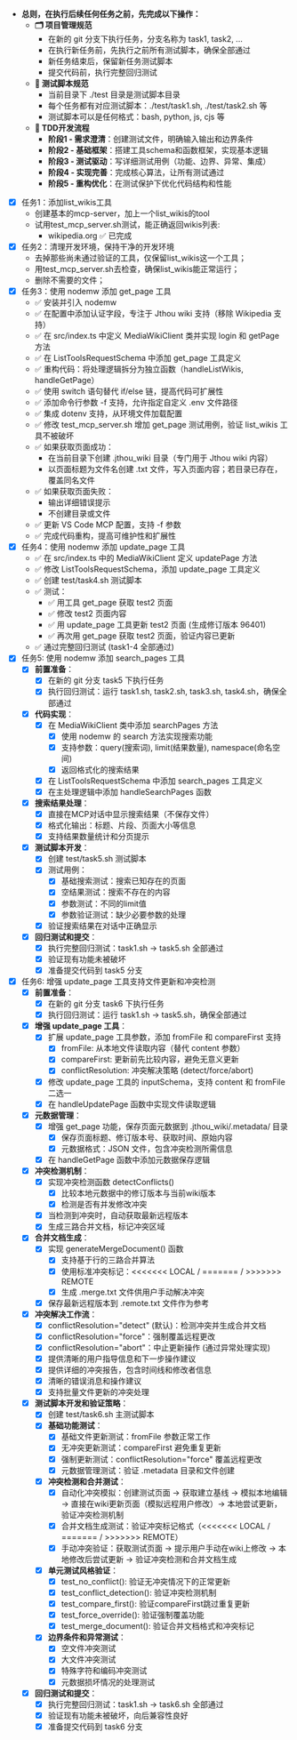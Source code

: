 - **总则，在执行后续任何任务之前，先完成以下操作：**
   - **🗂️ 项目管理规范**
     - 在新的 git 分支下执行任务，分支名称为 task1, task2, ...
     - 在执行新任务前，先执行之前所有测试脚本，确保全部通过
     - 新任务结束后，保留新任务测试脚本
     - 提交代码前，执行完整回归测试
   - **🧪 测试脚本规范**
     - 当前目录下 ./test 目录是测试脚本目录
     - 每个任务都有对应测试脚本：./test/task1.sh, ./test/task2.sh 等
     - 测试脚本可以是任何格式：bash, python, js, cjs 等
   - **🔄 TDD开发流程**
     - **阶段1 - 需求澄清**：创建测试文件，明确输入输出和边界条件
     - **阶段2 - 基础框架**：搭建工具schema和函数框架，实现基本逻辑
     - **阶段3 - 测试驱动**：写详细测试用例（功能、边界、异常、集成）
     - **阶段4 - 实现完善**：完成核心算法，让所有测试通过
     - **阶段5 - 重构优化**：在测试保护下优化代码结构和性能
- [x] 任务1：添加list_wikis工具
  -  创建基本的mcp-server，加上一个list_wikis的tool
  - 试用test_mcp_server.sh测试，能正确返回wikis列表:
     - wikipedia.org ✅ 已完成
- [x] 任务2：清理开发环境，保持干净的开发环境
   - 去掉那些尚未通过验证的工具，仅保留list_wikis这一个工具；
   - 用test_mcp_server.sh去检查，确保list_wikis能正常运行；
   - 删除不需要的文件；
- [x] 任务3：使用 nodemw 添加 get_page 工具
   - ✅ 安装并引入 nodemw
   - ✅ 在配置中添加认证字段，专注于 Jthou wiki 支持（移除 Wikipedia 支持）
   - ✅ 在 src/index.ts 中定义 MediaWikiClient 类并实现 login 和 getPage 方法
   - ✅ 在 ListToolsRequestSchema 中添加 get_page 工具定义
   - ✅ 重构代码：将处理逻辑拆分为独立函数（handleListWikis, handleGetPage）
   - ✅ 使用 switch 语句替代 if/else 链，提高代码可扩展性
   - ✅ 添加命令行参数 -f 支持，允许指定自定义 .env 文件路径
   - ✅ 集成 dotenv 支持，从环境文件加载配置
   - ✅ 修改 test_mcp_server.sh 增加 get_page 测试用例，验证 list_wikis 工具不被破坏
   - ✅ 如果获取页面成功：
     - 在当前目录下创建 .jthou_wiki 目录（专门用于 Jthou wiki 内容）
     - 以页面标题为文件名创建 .txt 文件，写入页面内容；若目录已存在，覆盖同名文件
   - ✅ 如果获取页面失败：
     - 输出详细错误提示
     - 不创建目录或文件
   - ✅ 更新 VS Code MCP 配置，支持 -f 参数
   - ✅ 完成代码重构，提高可维护性和扩展性
- [x] 任务4：使用 nodemw 添加 update_page 工具
   - ✅ 在 src/index.ts 中的 MediaWikiClient 定义 updatePage 方法
   - ✅ 修改 ListToolsRequestSchema，添加 update_page 工具定义
   - ✅ 创建 test/task4.sh 测试脚本
   - ✅ 测试：
      - ✅ 用工具 get_page 获取 test2 页面
      - ✅ 修改 test2 页面内容
      - ✅ 用 update_page 工具更新 test2 页面 (生成修订版本 96401)
      - ✅ 再次用 get_page 获取 test2 页面，验证内容已更新
   - ✅ 通过完整回归测试 (task1-4 全部通过)
- [x] 任务5: 使用 nodemw 添加 search_pages 工具
   - [x] **前置准备**：
     - [x] 在新的 git 分支 task5 下执行任务
     - [x] 执行回归测试：运行 task1.sh, task2.sh, task3.sh, task4.sh，确保全部通过
   - [x] **代码实现**：
     - [x] 在 MediaWikiClient 类中添加 searchPages 方法
       - [x] 使用 nodemw 的 search 方法实现搜索功能
       - [x] 支持参数：query(搜索词), limit(结果数量), namespace(命名空间)
       - [x] 返回格式化的搜索结果
     - [x] 在 ListToolsRequestSchema 中添加 search_pages 工具定义
     - [x] 在主处理逻辑中添加 handleSearchPages 函数
   - [x] **搜索结果处理**：
     - [x] 直接在MCP对话中显示搜索结果（不保存文件）
     - [x] 格式化输出：标题、片段、页面大小等信息
     - [x] 支持结果数量统计和分页提示
   - [x] **测试脚本开发**：
     - [x] 创建 test/task5.sh 测试脚本
     - [x] 测试用例：
       - [x] 基础搜索测试：搜索已知存在的页面
       - [x] 空结果测试：搜索不存在的内容
       - [x] 参数测试：不同的limit值
       - [x] 参数验证测试：缺少必要参数的处理
     - [x] 验证搜索结果在对话中正确显示
   - [x] **回归测试和提交**：
     - [x] 执行完整回归测试：task1.sh → task5.sh 全部通过
     - [x] 验证现有功能未被破坏
     - [x] 准备提交代码到 task5 分支
- [x] 任务6: 增强 update_page 工具支持文件更新和冲突检测
   - [x] **前置准备**：
     - [x] 在新的 git 分支 task6 下执行任务
     - [x] 执行回归测试：运行 task1.sh → task5.sh，确保全部通过
   - [x] **增强 update_page 工具**：
     - [x] 扩展 update_page 工具参数，添加 fromFile 和 compareFirst 支持
       - [x] fromFile: 从本地文件读取内容（替代 content 参数）
       - [x] compareFirst: 更新前先比较内容，避免无意义更新
       - [x] conflictResolution: 冲突解决策略 (detect/force/abort)
     - [x] 修改 update_page 工具的 inputSchema，支持 content 和 fromFile 二选一
     - [x] 在 handleUpdatePage 函数中实现文件读取逻辑
   - [x] **元数据管理**：
     - [x] 增强 get_page 功能，保存页面元数据到 .jthou_wiki/.metadata/ 目录
       - [x] 保存页面标题、修订版本号、获取时间、原始内容
       - [x] 元数据格式：JSON 文件，包含冲突检测所需信息
     - [x] 在 handleGetPage 函数中添加元数据保存逻辑
   - [x] **冲突检测机制**：
     - [x] 实现冲突检测函数 detectConflicts()
       - [x] 比较本地元数据中的修订版本与当前wiki版本
       - [x] 检测是否有并发修改冲突
     - [x] 当检测到冲突时，自动获取最新远程版本
     - [x] 生成三路合并文档，标记冲突区域
   - [x] **合并文档生成**：
     - [x] 实现 generateMergeDocument() 函数
       - [x] 支持基于行的三路合并算法
       - [x] 使用标准冲突标记：<<<<<<< LOCAL / ======= / >>>>>>> REMOTE
       - [x] 生成 .merge.txt 文件供用户手动解决冲突
     - [x] 保存最新远程版本到 .remote.txt 文件作为参考
   - [x] **冲突解决工作流**：
     - [x] conflictResolution="detect" (默认)：检测冲突并生成合并文档
     - [x] conflictResolution="force"：强制覆盖远程更改
     - [x] conflictResolution="abort"：中止更新操作 (通过异常处理实现)
     - [x] 提供清晰的用户指导信息和下一步操作建议
     - [x] 提供详细的冲突报告，包含时间线和修改者信息
     - [x] 清晰的错误消息和操作建议
     - [x] 支持批量文件更新的冲突处理
   - [x] **测试脚本开发和验证策略**：
     - [x] 创建 test/task6.sh 主测试脚本
     - [x] **基础功能测试**：
       - [x] 基础文件更新测试：fromFile 参数正常工作
       - [x] 无冲突更新测试：compareFirst 避免重复更新
       - [x] 强制更新测试：conflictResolution="force" 覆盖远程更改
       - [x] 元数据管理测试：验证 .metadata 目录和文件创建
     - [x] **冲突检测和合并测试**：
       - [x] 自动化冲突模拟：创建测试页面 → 获取建立基线 → 模拟本地编辑 → 直接在wiki更新页面（模拟远程用户修改）→ 本地尝试更新，验证冲突检测机制
       - [x] 合并文档生成测试：验证冲突标记格式（<<<<<<< LOCAL / ======= / >>>>>>> REMOTE）
       - [x] 手动冲突验证：获取测试页面 → 提示用户手动在wiki上修改 → 本地修改后尝试更新 → 验证冲突检测和合并文档生成
     - [x] **单元测试风格验证**：
       - [x] test_no_conflict(): 验证无冲突情况下的正常更新
       - [x] test_conflict_detection(): 验证冲突检测机制
       - [x] test_compare_first(): 验证compareFirst跳过重复更新
       - [x] test_force_override(): 验证强制覆盖功能
       - [x] test_merge_document(): 验证合并文档格式和冲突标记
     - [x] **边界条件和异常测试**：
       - [x] 空文件冲突测试
       - [x] 大文件冲突测试
       - [x] 特殊字符和编码冲突测试
       - [x] 元数据损坏情况的处理测试
   - [x] **回归测试和提交**：
     - [x] 执行完整回归测试：task1.sh → task6.sh 全部通过
     - [x] 验证现有功能未被破坏，向后兼容性良好
     - [x] 准备提交代码到 task6 分支